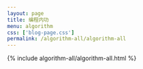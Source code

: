 ```yaml
---
layout: page
title: 编程内功
menu: algorithm
css: ['blog-page.css']
permalink: /algorithm-all/algorithm-all
---
```


{% include algorithm-all/algorithm-all.html %}
